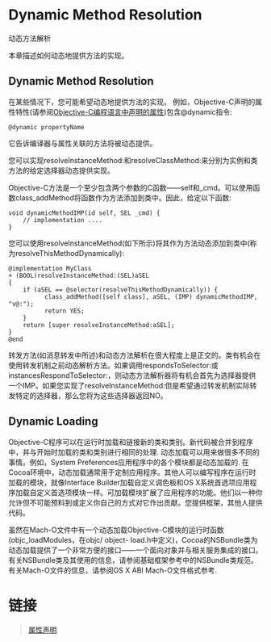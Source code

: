# Dynamic Method Resolution
动态方法解析

本章描述如何动态地提供方法的实现。

## Dynamic Method Resolution

在某些情况下，您可能希望动态地提供方法的实现。
例如，Objective-C声明的属性特性(请参阅[Objective-C编程语言中声明的属性](https://developer.apple.com/library/archive/documentation/Cocoa/Conceptual/ObjectiveC/Chapters/ocProperties.html#//apple_ref/doc/uid/TP30001163-CH17))包含@dynamic指令:

`@dynamic propertyName`

它告诉编译器与属性关联的方法将被动态提供。

您可以实现resolveInstanceMethod:和resolveClassMethod:来分别为实例和类方法的给定选择器动态提供实现。

Objective-C方法是一个至少包含两个参数的C函数——self和_cmd。可以使用函数class_addMethod将函数作为方法添加到类中。因此，给定以下函数:

```
void dynamicMethodIMP(id self, SEL _cmd) {
    // implementation ....
}
```

您可以使用resolveInstanceMethod(如下所示)将其作为方法动态添加到类中(称为resolveThisMethodDynamically):

```
@implementation MyClass
+ (BOOL)resolveInstanceMethod:(SEL)aSEL
{
    if (aSEL == @selector(resolveThisMethodDynamically)) {
          class_addMethod([self class], aSEL, (IMP) dynamicMethodIMP, "v@:");
          return YES;
    }
    return [super resolveInstanceMethod:aSEL];
}
@end
```

转发方法(如消息转发中所述)和动态方法解析在很大程度上是正交的。类有机会在使用转发机制之前动态解析方法。如果调用respondsToSelector:或instancesRespondToSelector:，则动态方法解析器将有机会首先为选择器提供一个IMP。如果您实现了resolveInstanceMethod:但是希望通过转发机制实际转发特定的选择器，那么您将为这些选择器返回NO。


## Dynamic Loading

Objective-C程序可以在运行时加载和链接新的类和类别。新代码被合并到程序中，并与开始时加载的类和类别进行相同的处理.
动态加载可以用来做很多不同的事情。例如，System Preferences应用程序中的各个模块都是动态加载的.
在Cocoa环境中，动态加载通常用于定制应用程序。其他人可以编写程序在运行时加载的模块，就像Interface Builder加载自定义调色板和OS X系统首选项应用程序加载自定义首选项模块一样。可加载模块扩展了应用程序的功能。他们以一种你允许但不可能预料到或定义你自己的方式对它作出贡献。您提供框架，其他人提供代码。

虽然在Mach-O文件中有一个动态加载Objective-C模块的运行时函数(objc_loadModules，在objc/ object- load.h中定义)，Cocoa的NSBundle类为动态加载提供了一个非常方便的接口——一个面向对象并与相关服务集成的接口。有关NSBundle类及其使用的信息，请参阅基础框架参考中的NSBundle类规范。有关Mach-O文件的信息，请参阅OS X ABI Mach-O文件格式参考.


# 链接

>[属性声明](https://developer.apple.com/library/archive/documentation/Cocoa/Conceptual/ObjectiveC/Chapters/ocProperties.html#//apple_ref/doc/uid/TP30001163-CH17)